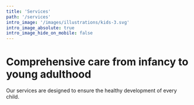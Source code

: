 ```yaml
---
title: 'Services'
path: '/services'
intro_image: '/images/illustrations/kids-3.svg'
intro_image_absolute: true
intro_image_hide_on_mobile: false
---
```


# Comprehensive care from infancy to young adulthood

Our services are designed to ensure the healthy development of every child.
